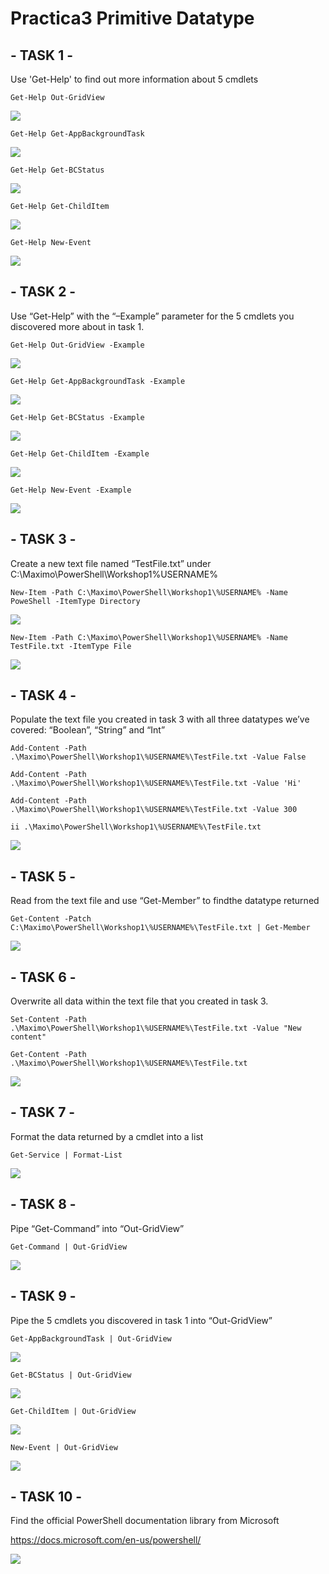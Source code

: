 # Practica3 Primitive Datatype

  
## - TASK 1 - 

Use 'Get-Help' to find out more information about 5 cmdlets

`Get-Help Out-GridView`

![](https://github.com/MelissaRodriguezHernandez/Practica3PrimitiveDatatype/blob/main/Img/Get-Help%20Grid.png)

`Get-Help Get-AppBackgroundTask`

![](https://github.com/MelissaRodriguezHernandez/Practica3PrimitiveDatatype/blob/main/Img/Get-Help%20Get-AppBackGround.png)

`Get-Help Get-BCStatus`

![](https://github.com/MelissaRodriguezHernandez/Practica3PrimitiveDatatype/blob/main/Img/Get-Help%20Get-BCStatus.png)

`Get-Help Get-ChildItem`

![](https://github.com/MelissaRodriguezHernandez/Practica3PrimitiveDatatype/blob/main/Img/Get-Help%20Get-ChildItem.png)

`Get-Help New-Event`

![](https://github.com/MelissaRodriguezHernandez/Practica3PrimitiveDatatype/blob/main/Img/Get-Help%20New-Event.png)

## - TASK 2 - 

Use “Get-Help” with the “–Example” parameter for the 5 cmdlets you discovered more about in task 1.

`Get-Help Out-GridView -Example`

![](https://github.com/MelissaRodriguezHernandez/Practica3PrimitiveDatatype/blob/main/Img/Get-Help%20Out-GridView%20-Example.png)

`Get-Help Get-AppBackgroundTask -Example`

![](https://github.com/MelissaRodriguezHernandez/Practica3PrimitiveDatatype/blob/main/Img/Get-Help%20Get-AppBackgroundTask%20-Example.png)

`Get-Help Get-BCStatus -Example`

![](https://github.com/MelissaRodriguezHernandez/Practica3PrimitiveDatatype/blob/main/Img/Get-Help%20Get-BCStatus%20-Example.png)

`Get-Help Get-ChildItem -Example`

![](https://github.com/MelissaRodriguezHernandez/Practica3PrimitiveDatatype/blob/main/Img/Get-Help%20Get-ChildItem%20-Example.png)

`Get-Help New-Event -Example`

![](https://github.com/MelissaRodriguezHernandez/Practica3PrimitiveDatatype/blob/main/Img/Get-Help%20New-Event%20-Example.png)

## - TASK 3 - 

Create a new text file named “TestFile.txt” under C:\Maximo\PowerShell\Workshop1\%USERNAME%

`New-Item -Path C:\Maximo\PowerShell\Workshop1\%USERNAME% -Name PoweShell -ItemType Directory`

![](https://github.com/MelissaRodriguezHernandez/Practica3PrimitiveDatatype/blob/main/Img/Crear%20directorio%20Actividad%203.png)

`New-Item -Path C:\Maximo\PowerShell\Workshop1\%USERNAME% -Name TestFile.txt -ItemType File`

![](https://github.com/MelissaRodriguezHernandez/Practica3PrimitiveDatatype/blob/main/Img/crear%20archivo%20actividad%203.png)

## - TASK 4 - 

Populate the text file you created in task 3 with all three datatypes we’ve covered: “Boolean”, “String” and “Int”

`Add-Content -Path .\Maximo\PowerShell\Workshop1\%USERNAME%\TestFile.txt -Value False`

`Add-Content -Path .\Maximo\PowerShell\Workshop1\%USERNAME%\TestFile.txt -Value 'Hi'`

`Add-Content -Path .\Maximo\PowerShell\Workshop1\%USERNAME%\TestFile.txt -Value 300`

`ii .\Maximo\PowerShell\Workshop1\%USERNAME%\TestFile.txt`

![](https://github.com/MelissaRodriguezHernandez/Practica3PrimitiveDatatype/blob/main/Img/Ejercicio4.png)

## - TASK 5 - 

Read from the text file and use “Get-Member” to findthe datatype returned

 `Get-Content -Patch C:\Maximo\PowerShell\Workshop1\%USERNAME%\TestFile.txt | Get-Member`
 
 ![](https://github.com/MelissaRodriguezHernandez/Practica3PrimitiveDatatype/blob/main/Img/Ejercicio%205.png)
 
 ## - TASK 6 - 

Overwrite all data within the text file that you created in task 3.

`Set-Content -Path .\Maximo\PowerShell\Workshop1\%USERNAME%\TestFile.txt -Value "New content"`

`Get-Content -Path .\Maximo\PowerShell\Workshop1\%USERNAME%\TestFile.txt`
 
![](https://github.com/MelissaRodriguezHernandez/Practica3PrimitiveDatatype/blob/main/Img/Ejercicio%206.png)

## - TASK 7 - 

Format the data returned by a cmdlet into a list

`Get-Service | Format-List`

![](https://github.com/MelissaRodriguezHernandez/Practica3PrimitiveDatatype/blob/main/Img/Ejercicio7.png)

## - TASK 8 - 

Pipe “Get-Command” into “Out-GridView”

`Get-Command | Out-GridView`

![](https://github.com/MelissaRodriguezHernandez/Practica3PrimitiveDatatype/blob/main/Img/Get-Command.png)

## - TASK 9 - 

Pipe the 5 cmdlets you discovered in task 1 into “Out-GridView”

`Get-AppBackgroundTask | Out-GridView`

![](https://github.com/MelissaRodriguezHernandez/Practica3PrimitiveDatatype/blob/main/Img/Get-AppBackground%20Out-GridView.png)

`Get-BCStatus | Out-GridView`

![](https://github.com/MelissaRodriguezHernandez/Practica3PrimitiveDatatype/blob/main/Img/Get-BCStatus%20Out.png)

`Get-ChildItem | Out-GridView`

![](https://github.com/MelissaRodriguezHernandez/Practica3PrimitiveDatatype/blob/main/Img/get-ChildItem%20Out..png)

`New-Event | Out-GridView`

![](https://github.com/MelissaRodriguezHernandez/Practica3PrimitiveDatatype/blob/main/Img/New-Event%20Out..png)

## - TASK 10 - 

Find the official PowerShell documentation library from Microsoft

https://docs.microsoft.com/en-us/powershell/

![](https://github.com/MelissaRodriguezHernandez/Practica3PrimitiveDatatype/blob/main/Img/Web%20PowerShell%20Documentation.png)
  


